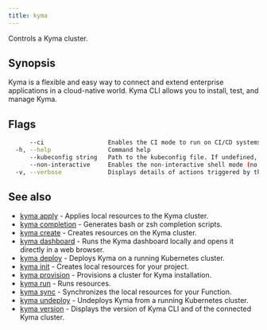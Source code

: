 ```yaml
---
title: kyma
---
```


Controls a Kyma cluster.

## Synopsis

Kyma is a flexible and easy way to connect and extend enterprise applications in a cloud-native world.
Kyma CLI allows you to install, test, and manage Kyma.



## Flags

```bash
      --ci                  Enables the CI mode to run on CI/CD systems. It avoids any user interaction (such as no dialog prompts) and ensures that logs are formatted properly in log files (such as no spinners for CLI steps).
  -h, --help                Command help
      --kubeconfig string   Path to the kubeconfig file. If undefined, Kyma CLI uses the KUBECONFIG environment variable, or falls back "/$HOME/.kube/config".
      --non-interactive     Enables the non-interactive shell mode (no colorized output, no spinner)
  -v, --verbose             Displays details of actions triggered by the command.
```

## See also

* [kyma apply](#kyma-apply-kyma-apply)	 - Applies local resources to the Kyma cluster.
* [kyma completion](#kyma-completion-kyma-completion)	 - Generates bash or zsh completion scripts.
* [kyma create](#kyma-create-kyma-create)	 - Creates resources on the Kyma cluster.
* [kyma dashboard](#kyma-dashboard-kyma-dashboard)	 - Runs the Kyma dashboard locally and opens it directly in a web browser.
* [kyma deploy](#kyma-deploy-kyma-deploy)	 - Deploys Kyma on a running Kubernetes cluster.
* [kyma init](#kyma-init-kyma-init)	 - Creates local resources for your project.
* [kyma provision](#kyma-provision-kyma-provision)	 - Provisions a cluster for Kyma installation.
* [kyma run](#kyma-run-kyma-run)	 - Runs resources.
* [kyma sync](#kyma-sync-kyma-sync)	 - Synchronizes the local resources for your Function.
* [kyma undeploy](#kyma-undeploy-kyma-undeploy)	 - Undeploys Kyma from a running Kubernetes cluster.
* [kyma version](#kyma-version-kyma-version)	 - Displays the version of Kyma CLI and of the connected Kyma cluster.


